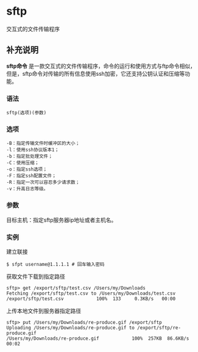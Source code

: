 #  sftp

交互式的文件传输程序

##  补充说明

**sftp命令**
是一款交互式的文件传输程序，命令的运行和使用方式与ftp命令相似，但是，sftp命令对传输的所有信息使用ssh加密，它还支持公钥认证和压缩等功能。

###  语法

    
    
    sftp(选项)(参数)
    

###  选项

    
    
    -B：指定传输文件时缓冲区的大小；
    -l：使用ssh协议版本1；
    -b：指定批处理文件；
    -C：使用压缩；
    -o：指定ssh选项；
    -F：指定ssh配置文件；
    -R：指定一次可以容忍多少请求数；
    -v：升高日志等级。
    

###  参数

目标主机：指定sftp服务器ip地址或者主机名。

###  实例

建立联接

    
    
    $ sfpt username@1.1.1.1 # 回车输入密码
    

获取文件下载到指定路径

    
    
    sftp> get /export/sftp/test.csv /Users/my/Downloads
    Fetching /export/sftp/test.csv to /Users/my/Downloads/test.csv
    /export/sftp/test.csv            100%  133     0.3KB/s   00:00
    

上传本地文件到服务器指定路径

    
    
    sftp> put /Users/my/Downloads/re-produce.gif /export/sftp
    Uploading /Users/my/Downloads/re-produce.gif to /export/sftp/re-produce.gif
    /Users/my/Downloads/re-produce.gif            100%  257KB  86.6KB/s   00:02
    

